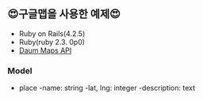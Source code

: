 😍구글맵을 사용한 예제😍
---
- Ruby on Rails(4.2.5)
- Ruby(ruby 2.3. 0p0)
- [Daum Maps API](http://apis.map.daum.net/web/documentation/)

### Model
- place
    -name: string 
    -lat, lng: integer
    -description: text